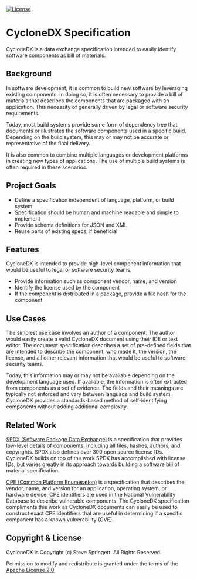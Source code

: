 [![License][license-image]][license-url]

CycloneDX Specification
=====================================

CycloneDX is a data exchange specification intended to easily identify software components as bill of materials.

Background
-------------------

In software development, it is common to build new software by leveraging existing components. In doing so, it is often necessary to provide a bill of materials that describes the components that are packaged with an application. This necessity of generally driven by legal or software security requirements.

Today, most build systems provide some form of dependency tree that documents or illustrates the software components used in a specific build. Depending on the build system, this may or may not be accurate or representative of the final delivery.

It is also common to combine multiple languages or development platforms in creating new types of applications. The use of multiple build systems is often required in these scenarios.

Project Goals
-------------------

* Define a specification independent of language, platform, or build system
* Specification should be human and machine readable and simple to implement
* Provide schema definitions for JSON and XML
* Reuse parts of existing specs, if beneficial

Features
-------------------

CycloneDX is intended to provide high-level component information that would be useful to legal or software security teams.

* Provide information such as component vendor, name, and version
* Identify the license used by the component
* If the component is distributed in a package, provide a file hash for the component

Use Cases
-------------------

The simplest use case involves an author of a component. The author would easily create a valid CycloneDX document using their IDE or text editor. The document specification describes a set of pre-defined fields that are intended to describe the component, who made it, the version, the license, and all other relevant information that would be useful to software security teams.

Today, this information may or may not be available depending on the development language used. If available, the information is often extracted from components as a set of evidence. The fields and their meanings are typically not enforced and vary between language and build system. CycloneDX provides a standards-based method of self-identifying components without adding additional complexity.

Related Work
-------------------

[SPDX (Software Package Data Exchange)][spdx-url] is a specification that provides low-level details of components, including all files, hashes, authors, and copyrights. SPDX also defines over 300 open source license IDs. CycloneDX builds on top of the work SPDX has accomplished with license IDs, but varies greatly in its approach towards building a software bill of material specification.

[CPE (Common Platform Enumeration)][cpe-url] is a specification that describes the vendor, name, and version for an application, operating system, or hardware device. CPE identifiers are used in the National Vulnerability Database to describe vulnerable components. The CycloneDX specification compliments this work as CycloneDX documents can easily be used to construct exact CPE identifiers that are useful in determining if a specific component has a known vulnerability (CVE).

Copyright & License
-------------------

CycloneDX is Copyright (c) Steve Springett. All Rights Reserved.

Permission to modify and redistribute is granted under the terms of the [Apache License 2.0][license-url]

  [license-image]: https://img.shields.io/badge/license-apache%20v2-brightgreen.svg
  [license-url]: https://github.com/stevespringett/alpine/blob/master/LICENSE.txt
  [spdx-url]: https://spdx.org
  [cpe-url]: https://nvd.nist.gov/products/cpe
